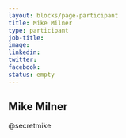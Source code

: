 ```yaml
---
layout: blocks/page-participant
title: Mike Milner
type: participant
job-title:
image: 
linkedin:
twitter:
facebook:
status: empty
---
```


## Mike Milner
@secretmike

<!-- put more details about participant here -->
